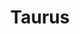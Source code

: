 ---
ee_id_thing: '131'
site: '1'
type: '2'
inv_num: 2011-129
add_credit:
url: 2011-129-taurus
title: Taurus
year: '2011'
display_year: '2011'
medium: Pencil on paper (produced with Mutoh XP-300 Series printer)
dims: 13 x 20 inches
pitch: "​Plotter-drawn 90s Ford Taurus, produced in an edition of 3. "
ps:
live_url:
youtube:
https://github.com/coryarcangel/alu:
imgs: taurus-2011-129-digital-database-ih.jpg
subheading:
download:
commission:
related:
layout: things-i-made
---